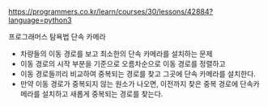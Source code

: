 https://programmers.co.kr/learn/courses/30/lessons/42884?language=python3

프로그래머스 탐욕법 단속 카메라

* 차량들의 이동 경로를 보고 최소한의 단속 카메라를 설치하는 문제
* 이동 경로의 시작 부분을 기준으로 오름차순으로 이동 경로를 정렬하고
* 이동 경로들끼리 비교하여 중복되는 경로를 찾고 그곳에 단속 카메라를 설치한다.
* 만약 이동 경로가 중복되지 않는 원소가 나오면, 이전까지 찾은 중복 경로에 단속카메라를 설치하고 새롭게 중복되는 경로를 찾는다.